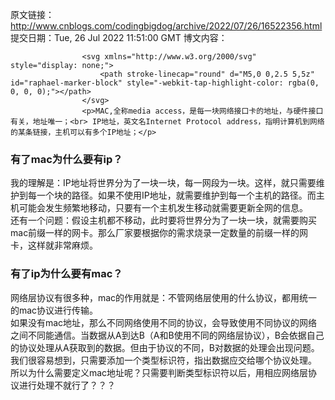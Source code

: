 原文链接：http://www.cnblogs.com/codingbigdog/archive/2022/07/26/16522356.html
提交日期：Tue, 26 Jul 2022 11:51:00 GMT
博文内容：

                    <svg xmlns="http://www.w3.org/2000/svg" style="display: none;">
                        <path stroke-linecap="round" d="M5,0 0,2.5 5,5z" id="raphael-marker-block" style="-webkit-tap-highlight-color: rgba(0, 0, 0, 0);"></path>
                    </svg>
                    <p>MAC,全称media access，是每一块网络接口卡的地址，与硬件接口有关，地址唯一；<br> IP地址，英文名Internet Protocol address，指明计算机到网络的某条链接，主机可以有多个IP地址；</p> 
<h3><a id="macip_2"></a>有了mac为什么要有ip？</h3> 
<p>我的理解是：IP地址将世界分为了一块一块，每一网段为一块。这样，就只需要维护到每一个块的路径。如果不使用IP地址，就需要维护到每一个主机的路径。而主机可能会发生频繁地移动，只要有一个主机发生移动就需要更新全网的信息。<br> 还有一个问题：假设主机都不移动，此时要将世界分为了一块一块，就需要购买mac前缀一样的网卡。那么厂家要根据你的需求烧录一定数量的前缀一样的网卡，这样就非常麻烦。</p> 
<h3><a id="ipmac_5"></a>有了ip为什么要有mac？</h3> 
<p>网络层协议有很多种，mac的作用就是：不管网络层使用的什么协议，都用统一的mac协议进行传输。<br> 如果没有mac地址，那么不同网络使用不同的协议，会导致使用不同协议的网络之间不同能通信。当数据从A到达B（A和B使用不同的网络层协议），B会依据自己的协议处理从A获取到的数据。但由于协议的不同，B对数据的处理会出现问题。我们很容易想到，只需要添加一个类型标识符，指出数据应交给哪个协议处理。<br> 所以为什么需要定义mac地址呢？只需要判断类型标识符以后，用相应网络层协议进行处理不就行了？？？</p>
                